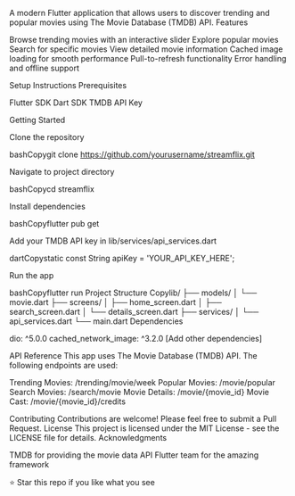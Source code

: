 A modern Flutter application that allows users to discover trending and popular movies using The Movie Database (TMDB) API.
Features

Browse trending movies with an interactive slider
Explore popular movies
Search for specific movies
View detailed movie information
Cached image loading for smooth performance
Pull-to-refresh functionality
Error handling and offline support

Setup Instructions
Prerequisites

Flutter SDK
Dart SDK
TMDB API Key

Getting Started

Clone the repository

bashCopygit clone https://github.com/yourusername/streamflix.git

Navigate to project directory

bashCopycd streamflix

Install dependencies

bashCopyflutter pub get

Add your TMDB API key in lib/services/api_services.dart

dartCopystatic const String apiKey = 'YOUR_API_KEY_HERE';

Run the app

bashCopyflutter run
Project Structure
Copylib/
├── models/
│   └── movie.dart
├── screens/
│   ├── home_screen.dart
│   ├── search_screen.dart
│   └── details_screen.dart
├── services/
│   └── api_services.dart
└── main.dart
Dependencies

dio: ^5.0.0
cached_network_image: ^3.2.0
[Add other dependencies]

API Reference
This app uses The Movie Database (TMDB) API. The following endpoints are used:

Trending Movies: /trending/movie/week
Popular Movies: /movie/popular
Search Movies: /search/movie
Movie Details: /movie/{movie_id}
Movie Cast: /movie/{movie_id}/credits

Contributing
Contributions are welcome! Please feel free to submit a Pull Request.
License
This project is licensed under the MIT License - see the LICENSE file for details.
Acknowledgments

TMDB for providing the movie data API
Flutter team for the amazing framework

⭐️ Star this repo if you like what you see
